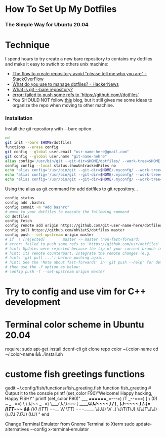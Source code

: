 # How To Set Up My Dotfiles
### The Simple Way for Ubuntu 20.04
# Technique

I spend hours to try create a new bare repository to contains my dotfiles and make it easy to swtich to others unix machine: 
- [The flow to create repository avoid "please tell me who you are" - StackOverFlow](https://stackoverflow.com/questions/11656761/git-please-tell-me-who-you-are-error)
- [What do you use to manage dotfiles? - HackerNews](https://news.ycombinator.com/item?id=11070797)
- [What is git --bare repository?](http://gitready.com/advanced/2009/02/01/push-to-only-bare-repositories.html)
- [error: failed to push some refs to 'https://github.com/<your-repo>/dotfiles'
](https://stackoverflow.com/questions/39399804/updates-were-rejected-because-the-tip-of-your-current-branch-is-behind-its-remot)
- You SHOULD NOT follow [this](https://www.atlassian.com/git/tutorials/dotfiles) blog, but it still gives me some ideas to organize the repo when moving to other machine.
### Installation

Install the git repository with --bare option .

```sh
cd 
git init --bare $HOME/dotfiles
functions --erase config
git config --global user.email "usr-name-here@gmail.com"
git config --global user.name "git-name-hehre"
alias config='/usr/bin/git --git-dir=$HOME/dotfiles/ --work-tree=$HOME'
config config --local status.showUntrackedFiles no
echo "alias config='/usr/bin/git --git-dir=$HOME/.myconfg/ --work-tree=$HOME'" >> $HOME/.config/fish/config.fish
echo "alias config='/usr/bin/git --git-dir=$HOME/.myconfg/ --work-tree=$HOME'" >> $HOME/.zshrc
echo "alias config='/usr/bin/git --git-dir=$HOME/.myconfg/ --work-tree=$HOME'" >> $HOME/.bashrc

```

Using the alias as git command for add dotfiles to git repository...

```sh
config status
config add .bashrc
config commit -m "Add bashrc"
# move to your dotfiles to execute the following command
cd dotfiles
config fetch
config remote add origin https://github.com/git-user-name-here/dotfiles
config pull https://github.com/nhVietS/dotfiles master
config push --set-upstream origin master
# if  ! [rejected]        master -> master (non-fast-forward)
# error: failed to push some refs to 'https://github.com/usr/dotfiles'
# hint: Updates were rejected because the tip of your current branch is behind
# hint: its remote counterpart. Integrate the remote changes (e.g.
# hint: 'git pull ...') before pushing again.
# hint: See the 'Note about fast-forwards' in 'git push --help' for details.
# then use the -f option as below:
# config push -f --set-upstream origin master

```

# Try to config and use vim for C++ development

# Terminal color scheme in Ubuntu 20.04
require:
sudo apt-get install dconf-cli
git clone repo color ~/.color-name
cd ~/.color-name && ./install.sh

# custome fish greetings functions
gedit ~/.config/fish/functions/fish_greeting.fish
function fish_greeting
	# Output it to the console
	printf (set_color F90)"Welcome! Happy hacking, Happy FISHY"
	printf (set_color F90)"
                 ___
  ___======____=---=)
 /T           \_--===)
 [ \ (0)    \~  \_  -==)
  \       / )J~~  \_ -=)
   \\____/  )JJ~~~  \) 
    \______/JJJ~~~~  \)
    / \ ,   \J~~~~~   \)
   (-\)\=[\TT\~~~  	&&__
   (V\)  (\TT\)_      	   \==__
    \V    \TT\) ===_____     \JJJ)
          \V       \_) \J\T\T\J\)
                       /J\JT\J\J\)
                       (\J7J 7J7J)
                        (UJ)
"
end

Change Terminal Emulator from Gnome Terminal to Xterm
sudo update-alternatives --config x-terminal-emulator

#
